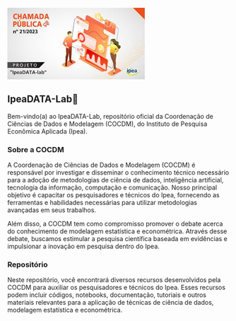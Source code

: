 ![](images.jpg)

## IpeaDATA-Lab👋

Bem-vindo(a) ao IpeaDATA-Lab, repositório oficial da Coordenação de Ciências de Dados e Modelagem (COCDM), do Instituto de Pesquisa Econômica Aplicada (Ipea).

### Sobre a COCDM
A Coordenação de Ciências de Dados e Modelagem (COCDM) é responsável por investigar e disseminar o conhecimento técnico necessário para a adoção de metodologias de ciência de dados, inteligência artificial, tecnologia da informação, computação e comunicação. Nosso principal objetivo é capacitar os pesquisadores e técnicos do Ipea, fornecendo as ferramentas e habilidades necessárias para utilizar metodologias avançadas em seus trabalhos.

Além disso, a COCDM tem como compromisso promover o debate acerca do conhecimento de modelagem estatística e econométrica. Através desse debate, buscamos estimular a pesquisa científica baseada em evidências e impulsionar a inovação em pesquisa dentro do Ipea.

### Repositório
Neste repositório, você encontrará diversos recursos desenvolvidos pela COCDM para auxiliar os pesquisadores e técnicos do Ipea. Esses recursos podem incluir códigos, notebooks, documentação, tutoriais e outros materiais relevantes para a aplicação de técnicas de ciência de dados, modelagem estatística e econométrica.
